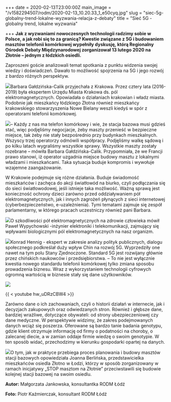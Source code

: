 +++
date = 2020-02-13T23:00:00Z
main_image = "/v1582294507/rodm/2020-02-13_10.20.33_1_e50cyq.jpg"
slug = "siec-5g-globalny-trend-lokalne-wyzwania-relacja-z-debaty"
title = "Sieć 5G - globalny trend, lokalne wyzwania"

+++
**Jak z wyzwaniami nowoczesnych technologii radzimy sobie w Polsce, a jak robi się to za granicą? Kwestie związane z 5G i budowaniem masztów telefonii komórkowej wypełniły dyskusję, którą Regionalny Ośrodek Debaty Międzynarodowej zorganizował 13 lutego 2020 na Złotnie – jednym z łódzkich osiedli.**

Zaproszeni goście analizowali temat spotkania z punktu widzenia swojej wiedzy i doświadczeń. Dawało to możliwość spojrzenia na 5G i jego rozwój z bardzo różnych perspektyw.

![](https://res.cloudinary.com/inspro/image/upload/v1582294770/rodm/2020-02-13_10.14.32_1_vgivfm.jpg)Barbara Gałdzińska-Calik przyjechała z Krakowa. Przez cztery lata (2016-2019) była ekspertem Urzędu Miasta Krakowa ds. pól elektromagnetycznych. Opowiadała o działaniach krakowian i władz miasta. Podobnie jak mieszkańcy łódzkiego Złotna również mieszkańcy krakowskiego stowarzyszenia Nowe Bielany weszli kiedyś w spór z operatorami telefonii komórkowej.

![](https://res.cloudinary.com/inspro/image/upload/v1582294681/rodm/2020-02-13_10.20.47_1_xg3vmu.jpg)– Każdy z nas ma telefon komórkowy i wie, że stacja bazowa musi gdzieś stać, więc podjęliśmy negocjacje, żeby maszty przenieść w bezpieczne miejsce, tak żeby nie stały bezpośrednio przy budynkach mieszkalnych. Wszyscy trzej operatorzy odmówili współpracy. Podjęliśmy walkę sądową i po kilku latach wygraliśmy wszystkie sprawy. Wszystkie maszty zostały rozebrane – mówiła Barbara Gałdzińska-Calik. Przypomniała, że we Francji prawo stanowi, iż operator uzgadnia miejsce budowy masztu z lokalnymi władzami i mieszkańcami. Taka sytuacja buduje kompromis i wywołuje wzajemne zaangażowanie.

W Krakowie podejmuje się różne działania. Buduje świadomość mieszkańców i zachęca do akcji światłowód na biurko, czyli podłączania się do sieci światłowodowej, jeśli istnieje taka możliwość. Ważną sprawą jest konieczność ochrony dzieci zarówno przed oddziaływaniem pół elektromagnetycznych, jak i innych zagrożeń płynących z sieci internetowej (cyberbezpieczeństwo, e-uzależnienia). Tymi tematami zajmuje się zespół parlamentarny, w którego pracach uczestniczy również pani Barbara.

![](https://res.cloudinary.com/inspro/image/upload/v1582294840/rodm/2020-02-13_10.14.16_1_nemdt6.jpg)O szkodliwości pół elektromagnetycznych na zdrowie człowieka mówił Paweł Wypychowski -inżynier elektroniki i telekomunikacji, zajmujący się wpływami biologicznymi pól elektromagnetycznych na nasz organizm.

![](https://res.cloudinary.com/inspro/image/upload/v1582294920/rodm/2020-02-13_10.20.56_1_dqz7xh.jpg)Konrad Hennig - ekspert w zakresie analizy polityk publicznych, dialogu społecznego podkreślał duży wpływ Chin na rozwój 5G. Wyprzedziły one nawet na tym polu Stany Zjednoczone. Standard 5G jest rozwijany głównie przez chińskich naukowców i przedsiębiorstwa. – To nie jest wyłącznie kwestia nowego standardu telefonii komórkowej tylko zmiana sposobu prowadzenia biznesu. Wraz z wykorzystaniem technologii cyfrowych ogromną wartością w biznesie stały się dane użytkowników.

![](https://res.cloudinary.com/inspro/image/upload/v1582295067/rodm/2020-02-13_10.20.39_1_w10u36.jpg)

{{ < youtube hw_uDRzCBW4 >}}

Zarówno dane o ich zachowaniach, czyli o historii działań w internecie, jak i decyzjach zakupowych oraz odwiedzanych stron. Również i głębsze dane, bardziej wrażliwe, dotyczące obywateli: od strony ubezpieczeniowej czy dane medyczne. W perspektywie widzimy, że zakres podejmowanych danych wciąż się poszerza. Oferowane są bardzo tanie badania genotypu, gdzie klient otrzymuje informację od firmy o podatności na choroby, o zalecanej diecie, a w zamian oddaje firmie wiedzę o swoim genotypie. W ten sposób widać, przechodzimy w kierunku gospodarki opartej na danych.

![](https://res.cloudinary.com/inspro/image/upload/v1582295148/rodm/2020-02-13_10.20.50_1_fhvh56.jpg)O tym, jak w praktyce przebiega proces planowania i budowy masztów stacji bazowych opowiedziała Joanna Berlińska, przedstawicielka mieszkańców osiedla Złotno w Łodzi, którzy w sposób zorganizowany w ramach inicjatywy „STOP masztom na Złotnie” przeciwstawili się budowie kolejnej stacji bazowej na swoim osiedlu.

**Autor:** Małgorzata Jankowska, konsultantka RODM Łódź

**Foto:** Piotr Kaźmierczak, konsultant RODM Łódź